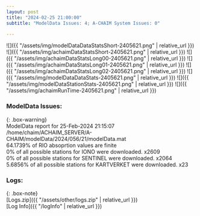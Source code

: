```yaml
---
layout: post
title: "2024-02-25 21:00:00"
subtitle: "ModelData Issues: 4; A-CHAIM System Issues: 0"

---
```


![]({{ "/assets/img/modelDataDataStatsShort-2405621.png" | relative_url }})
![]({{ "/assets/img/achaimDataStatsShort-2405621.png" | relative_url }})
![]({{ "/assets/img/achaimDataStatsLong00-2405621.png" | relative_url }})
![]({{ "/assets/img/achaimDataStatsLong01-2405621.png" | relative_url }})
![]({{ "/assets/img/achaimDataStatsLong02-2405621.png" | relative_url }})
![]({{ "/assets/img/modelDataDataStats-2405621.png" | relative_url }})
![]({{ "/assets/img/modelDataStationStats-2405621.png" | relative_url }})
![]({{ "/assets/img/achaimRunTime-2405621.png" | relative_url }})


### ModelData Issues:  
  
{: .box-warning}  
 ModelData report for 25-Feb-2024 21:15:07   
 /home/chaim/ACHAIM_SERVER/A-CHAIM/modelData/2024/056/21/modelData.mat   
 64.1739% of RIO absoprtion values are finite   
 0% of all possible stations for IONO were downloaded. x2609   
 0% of all possible stations for SENTINEL were downloaded. x2064   
 5.6856% of all possible stations for KARTVERKET were downloaded. x23   
  


### Logs:  
  
{: .box-note}  
[Logs.zip]({{ "/assets/other/logs.zip" | relative_url }})  
[Log Info]({{ "/logInfo" | relative_url }})  
